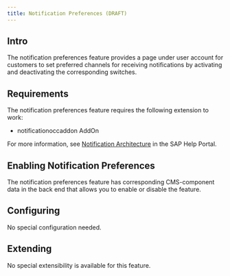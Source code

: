 ```yaml
---
title: Notification Preferences (DRAFT)
---
```


## Intro

The notification preferences feature provides a page under user account for customers to set preferred channels for receiving notifications by activating and deactivating the corresponding switches.


## Requirements

The notification preferences feature requires the following extension to work:

- notificationoccaddon AddOn

For more information, see [Notification Architecture](https://help.sap.com/viewer/4c33bf189ab9409e84e589295c36d96e/1905/en-US/b090364cfbe94c6da1b69af62f585d79.html) in the SAP Help Portal.


## Enabling Notification Preferences

The notification preferences feature has corresponding CMS-component data in the back end that allows you to enable or disable the feature.


## Configuring

No special configuration needed.


## Extending

No special extensibility is available for this feature.
